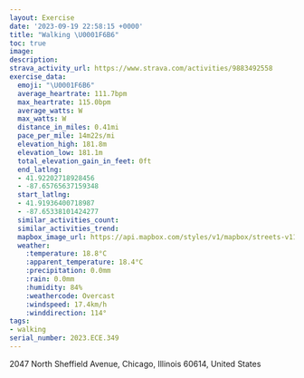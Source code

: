 ```yaml
---
layout: Exercise
date: '2023-09-19 22:58:15 +0000'
title: "Walking \U0001F6B6"
toc: true
image:
description:
strava_activity_url: https://www.strava.com/activities/9883492558
exercise_data:
  emoji: "\U0001F6B6"
  average_heartrate: 111.7bpm
  max_heartrate: 115.0bpm
  average_watts: W
  max_watts: W
  distance_in_miles: 0.41mi
  pace_per_mile: 14m22s/mi
  elevation_high: 181.8m
  elevation_low: 181.1m
  total_elevation_gain_in_feet: 0ft
  end_latlng:
  - 41.92202718928456
  - -87.65765637159348
  start_latlng:
  - 41.91936400718987
  - -87.65338101424277
  similar_activities_count:
  similar_activities_trend:
  mapbox_image_url: https://api.mapbox.com/styles/v1/mapbox/streets-v11/static/path-5+787af2-1.0(iyz~Fbc_vOBhE),pin-s-s+e5b22e(-87.65506,41.92165),pin-s-f+89ae00(-87.65607,41.92163)/auto/800x800?access_token=pk.eyJ1Ijoiam9zaGJlY2ttYW4iLCJhIjoiY205eWR2aDd1MWZ6djJrbXc4a3M0bWZleiJ9.XiG9OWkNcZk2QzjJbxLB4A
  weather:
    :temperature: 18.8°C
    :apparent_temperature: 18.4°C
    :precipitation: 0.0mm
    :rain: 0.0mm
    :humidity: 84%
    :weathercode: Overcast
    :windspeed: 17.4km/h
    :winddirection: 114°
tags:
- walking
serial_number: 2023.ECE.349
---
```

2047 North Sheffield Avenue, Chicago, Illinois 60614, United States
